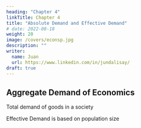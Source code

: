 ```yaml
---
heading: "Chapter 4"
linkTitle: Chapter 4
title: "Absolute Demand and Effective Demand"
# date: 2022-08-18
weight: 20
image: /covers/econsp.jpg
description: ""
writer:
  name: Juan
  url: https://www.linkedin.com/in/jundalisay/
draft: true
---
```



## Aggregate Demand of Economics

Total demand of goods in a society



Effective Demand is based on population size